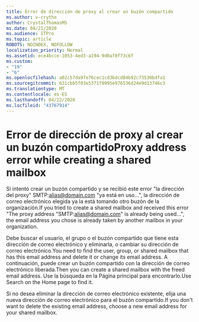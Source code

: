 ```yaml
---
title: Error de dirección de proxy al crear un buzón compartido
ms.author: v-crytho
author: CrystalThomasMS
ms.date: 04/21/2020
ms.audience: ITPro
ms.topic: article
ROBOTS: NOINDEX, NOFOLLOW
localization_priority: Normal
ms.assetid: ece4bcce-1053-4ed3-a194-9d0af8f73c6f
ms.custom:
- "19"
- "6"
ms.openlocfilehash: a02c57da97e76cec1cd3bdcd84b92c73530bdfa1
ms.sourcegitcommit: 631cbb5f03e5371f0995e976536d24e9d13746c3
ms.translationtype: MT
ms.contentlocale: es-ES
ms.lasthandoff: 04/22/2020
ms.locfileid: "43767914"
---
```

# <a name="proxy-address-error-while-creating-a-shared-mailbox"></a><span data-ttu-id="ed4de-102">Error de dirección de proxy al crear un buzón compartido</span><span class="sxs-lookup"><span data-stu-id="ed4de-102">Proxy address error while creating a shared mailbox</span></span>

<span data-ttu-id="ed4de-103">Si intentó crear un buzón compartido y se recibió este error "la dirección del proxy" SMTP:alias@domain.com "ya está en uso...", la dirección de correo electrónico elegida ya la está tomando otro buzón de la organización.</span><span class="sxs-lookup"><span data-stu-id="ed4de-103">If you tried to create a shared mailbox and received this error "The proxy address "SMTP:alias@domain.com" is already being used…", the email address you chose is already taken by another mailbox in your organization.</span></span>
  
<span data-ttu-id="ed4de-104">Debe buscar el usuario, el grupo o el buzón compartido que tiene esta dirección de correo electrónico y eliminarla, o cambiar su dirección de correo electrónico.</span><span class="sxs-lookup"><span data-stu-id="ed4de-104">You need to find the user, group, or shared mailbox that has this email address and delete it or change its email address.</span></span> <span data-ttu-id="ed4de-105">A continuación, puede crear un buzón compartido con la dirección de correo electrónico liberada.</span><span class="sxs-lookup"><span data-stu-id="ed4de-105">Then you can create a shared mailbox with the freed email address.</span></span> <span data-ttu-id="ed4de-106">Use la búsqueda en la Página principal para encontrarlo.</span><span class="sxs-lookup"><span data-stu-id="ed4de-106">Use Search on the Home page to find it.</span></span>
  
<span data-ttu-id="ed4de-107">Si no desea eliminar la dirección de correo electrónico existente, elija una nueva dirección de correo electrónico para el buzón compartido.</span><span class="sxs-lookup"><span data-stu-id="ed4de-107">If you don't want to delete the existing email address, choose a new email address for your shared mailbox.</span></span>
  